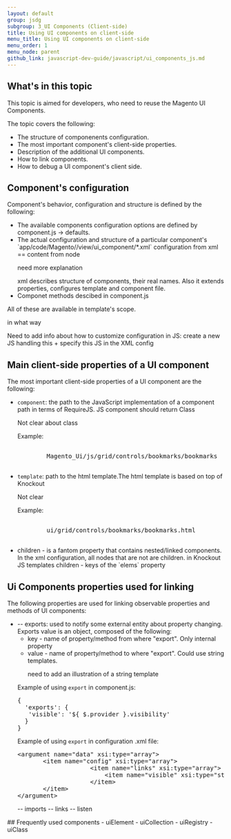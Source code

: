 ```yaml
---
layout: default
group: jsdg
subgroup: 3_UI Components (Client-side)
title: Using UI components on client-side
menu_title: Using UI components on client-side
menu_order: 1
menu_node: parent
github_link: javascript-dev-guide/javascript/ui_components_js.md
---
```


<h2>What's in this topic</h2>
This topic is aimed for developers, who need to reuse the Magento UI Components. 

The topic 
covers the following:

- The structure of componenents configuration.
- The most important component's client-side properties. 
- Description of the additional UI components.
- How to link components.
- How to debug a UI component's client side.

## Component's configuration ##

Component's behavior, configuration and structure is defined by the following:
<ul>
<li>The available components configuration options are defined by component.js -> defaults.</li>
<li> The actual configuration and structure of a particular component's `app/code/Magento/<Module>/view/<area>ui_component/*.xml` configuration from xml  == content from <argument/> node <p class="q">need more explanation</p>
xml describes structure of components, their real names. Also it extends properties, configures template and component file.</li>
<li>Componet methods descibed in component.js</li>
</ul>
All of these are available in template's scope.
<p class="q">in what way</p>

<p class="q">Need to add info about how to customize configuration in JS: create a new JS handling this + specify this JS in the XML config</p>

## Main client-side properties of a UI component ##
The most important client-side properties of a UI component are the following:
<ul>
<li><code>component</code>: the path to the JavaScript implementation of a component 
path in terms of RequireJS. JS component should return Class
<p class="q">Not clear about class</p>

Example:
<pre>
<argument name="data" xsi:type="array">
        <item name="component" xsi:type="string">Magento_Ui/js/grid/controls/bookmarks/bookmarks</item>
</argument>
</pre>
</li>
<li><code>template</code>: path to the html template.The html template is based on top of Knockout
<p class="q">Not clear</p>
Example:
<pre>
<argument name="data" xsi:type="array">
        <item name="template" xsi:type="string">ui/grid/controls/bookmarks/bookmarks.html</item>
</argument>
</pre>
</li>
<li>
children -  is a fantom property that contains nested/linked components. In the xml configuration, all nodes that are not <argument/> are children.
in Knockout JS templates children  -  keys of the `elems` property 
</li>
</ul>


## Ui Components properties used for linking
The following properties are used for linking observable properties and methods of UI components:

<ul>
<li>-- exports: used to notify some external entity about property changing.
Exports value is an object, composed of the following:
<ul>
<li>key - name of property/method from where "export". Only internal property</li>
<li>value - name of property/method to where "export". Could use string templates.</li>
<p class="q">need to add an illustration of a string template</p>
</ul>
Example of using <code>export</code> in component.js:
<pre>
{
  'exports': {
   'visible': '${ $.provider }.visibility'
  }
}
</pre>

Example of using <code>export</code> in configuration .xml file:
<pre>
&lt;argument name=&quot;data&quot; xsi:type=&quot;array&quot;&gt;
       &lt;item name=&quot;config&quot; xsi:type=&quot;array&quot;&gt;
                    &lt;item name=&quot;links&quot; xsi:type=&quot;array&quot;&gt;
                        &lt;item name=&quot;visible&quot; xsi:type=&quot;string&quot;&gt;sample_config.sample_provider.visibility&lt;/item&gt;
                    &lt;/item&gt;
       &lt;/item&gt;
&lt;/argument&gt;
</pre>
 </li>
 -- imports 
 -- links
 -- listen

</ul>
## Frequently used components
- uiElement
- uiCollection
- uiRegistry
- uiClass